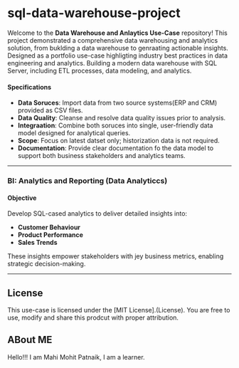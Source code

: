 # sql-data-warehouse-project

Welcome to the **Data Warehouse and Anlaytics Use-Case** repository!
This project demonstrated a comprehensive data warehousing and analytics solution, from buklding a data warehouse to genraating actionable insights. Designed as a portfolio use-case highligting industry best practices in data engineering and analytics.
Building a modern data warehouse with SQL Server, including ETL processes, data modeling, and analytics.

#### Specifications
- **Data Soruces**: Import data from two source systems(ERP and CRM) provided as CSV files.
- **Data Quality**: Cleanse and resolve data quality issues prior to analysis.
- **Integraation**: Combine both soruces into single, user-friendly data model designed for analytical queries.
- **Scope**: Focus on latest datset only; historization data is not required.
- **Documentation**: Provide clear documentation fo the data model to support both business stakeholders and analytics teams.

---

### BI: Analytics and Reporting (Data Analyticcs)

#### Objective
Develop SQL-cased analytics to deliver detailed insights into:
- **Customer Behaviour**
- **Product Performance**
- **Sales Trends**

These insights empower stakeholders with jey business metrics, enabling strategic decision-making.

---

## License

This use-case is licensed under the [MIT License].(License). You are free to use, modify and share this prodcut with proper attribution.

## ABout ME

Hello!!! I am Mahi Mohit Patnaik, I am a learner.
